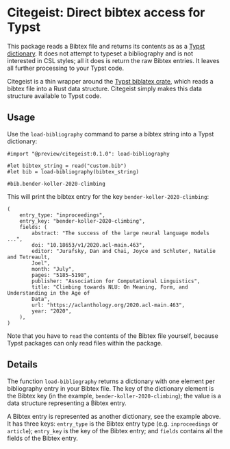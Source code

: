 # Citegeist: Direct bibtex access for Typst

This package reads a Bibtex file and returns its contents as as a [Typst dictionary](https://typst.app/docs/reference/foundations/dictionary/). It does not attempt to typeset a bibliography and is not interested in CSL styles; all it does is return the raw Bibtex entries. It leaves all further processing to your Typst code.

Citegeist is a thin wrapper around the [Typst biblatex crate](https://github.com/typst/biblatex), which reads a bibtex file into a Rust data structure. Citegeist simply makes this data structure available to Typst code.


## Usage

Use the `load-bibliography` command to parse a bibtex string into a Typst dictionary:

```
#import "@preview/citegeist:0.1.0": load-bibliography

#let bibtex_string = read("custom.bib")
#let bib = load-bibliography(bibtex_string)

#bib.bender-koller-2020-climbing
```

This will print the bibtex entry for the key `bender-koller-2020-climbing`:

```
(
	entry_type: "inproceedings",
	entry_key: "bender-koller-2020-climbing",
	fields: (
		abstract: "The success of the large neural language models ...",
		doi: "10.18653/v1/2020.acl-main.463",
		editor: "Jurafsky, Dan and Chai, Joyce and Schluter, Natalie and Tetreault,
		Joel",
		month: "July",
		pages: "5185–5198",
		publisher: "Association for Computational Linguistics",
		title: "Climbing towards NLU: On Meaning, Form, and Understanding in the Age of
		Data",
		url: "https://aclanthology.org/2020.acl-main.463",
		year: "2020",
	),
)
```

Note that you have to `read` the contents of the Bibtex file yourself, because Typst packages can only read files within the package.


## Details

The function `load-bibliography` returns a dictionary with one element per bibliography entry in your Bibtex file. The key of the dictionary element is the Bibtex key (in the example, `bender-koller-2020-climbing`); the value is a data structure representing a Bibtex entry.

A Bibtex entry is represented as another dictionary, see the example above. It has three keys: `entry_type` is the Bibtex entry type (e.g. `inproceedings` or `article`); `entry_key` is the key of the Bibtex entry; and `fields` contains all the fields of the Bibtex entry.

